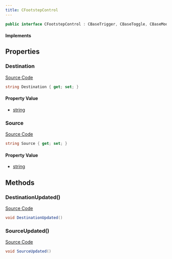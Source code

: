 ```yaml
---
title: CFootstepControl
---
```


```csharp
public interface CFootstepControl : CBaseTrigger, CBaseToggle, CBaseModelEntity, CBaseEntity, CEntityInstance, ISchemaClass<CEntityInstance>, ISchemaClass<CBaseEntity>, ISchemaClass<CBaseModelEntity>, ISchemaClass<CBaseToggle>, ISchemaClass<CBaseTrigger>, ISchemaClass<CFootstepControl>, ISchemaField, ISchemaClass, INativeHandle
```

#### Implements

## Properties

### Destination

[Source Code](https://github.com/swiftly-solution/swiftlys2/blob/beta/managed/src/SwiftlyS2.Generated/Schemas/Interfaces/CFootstepControl.cs#L18)

```csharp
string Destination { get; set; }
```

#### Property Value

- [string](https://learn.microsoft.com/dotnet/api/system.string)

### Source

[Source Code](https://github.com/swiftly-solution/swiftlys2/blob/beta/managed/src/SwiftlyS2.Generated/Schemas/Interfaces/CFootstepControl.cs#L16)

```csharp
string Source { get; set; }
```

#### Property Value

- [string](https://learn.microsoft.com/dotnet/api/system.string)

## Methods

### DestinationUpdated()

[Source Code](https://github.com/swiftly-solution/swiftlys2/blob/beta/managed/src/SwiftlyS2.Generated/Schemas/Interfaces/CFootstepControl.cs#L21)

```csharp
void DestinationUpdated()
```

### SourceUpdated()

[Source Code](https://github.com/swiftly-solution/swiftlys2/blob/beta/managed/src/SwiftlyS2.Generated/Schemas/Interfaces/CFootstepControl.cs#L20)

```csharp
void SourceUpdated()
```

